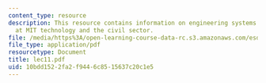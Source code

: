 ```yaml
---
content_type: resource
description: This resource contains information on engineering systems development
  at MIT technology and the civil sector.
file: /media/https%3A/open-learning-course-data-rc.s3.amazonaws.com/esd-10-introduction-to-technology-and-policy-fall-2006/10bdd1522fa2f9446c8515637c20c1e5_lec11.pdf
file_type: application/pdf
resourcetype: Document
title: lec11.pdf
uid: 10bdd152-2fa2-f944-6c85-15637c20c1e5
---
```

